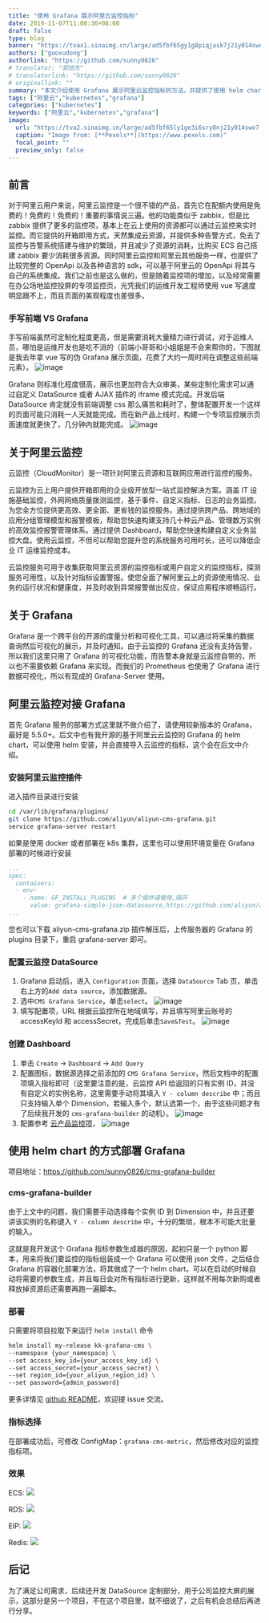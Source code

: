 ```yaml
---
title: "使用 Grafana 展示阿里云监控指标"
date: 2019-11-07T11:08:36+08:00
draft: false
type: blog
banner: "https://tvax1.sinaimg.cn/large/ad5fbf65gy1g8piqjask7j21y014swo7.jpg"
authors: ["guoxudong"]
authorlink: "https://github.com/sunny0826"
# translator: "郭旭东"
# translatorlink: "https://github.com/sunny0826"
# originallink: ""
summary: "本文介绍使用 Grafana 展示阿里云监控指标的方法，并提供了使用 helm chart 一键部署包含阿里云监控 dashboard 的 Grafana-Server。"
tags: ["阿里云","kubernetes","grafana"]
categories: ["kubernetes"]
keywords: ["阿里云","kubernetes","grafana"]
image:
  url: "https://tva2.sinaimg.cn/large/ad5fbf65ly1ge3i6sry8nj21y014swo7.jpg"
  caption: "Image from: [**Pexels**](https://www.pexels.com)"
  focal_point: ""
  preview_only: false
---
```


## 前言

对于阿里云用户来说，阿里云监控是一个很不错的产品，首先它在配额内使用是免费的！免费的！免费的！重要的事情说三遍。他的功能类似于 zabbix，但是比 zabbix 提供了更多的监控项，基本上在云上使用的资源都可以通过云监控来实时监控。而它提供的开箱即用方式，天然集成云资源，并提供多种告警方式，免去了监控与告警系统搭建与维护的繁琐，并且减少了资源的消耗，比购买 ECS 自己搭建 zabbix 要少消耗很多资源。同时阿里云监控和阿里云其他服务一样，也提供了比较完整的 OpenApi 以及各种语言的 sdk，可以基于阿里云的 OpenApi 将其与自己的系统集成。我们之前也是这么做的，但是随着监控项的增加，以及经常需要在办公场地监控投屏的专项监控页，光凭我们的运维开发工程师使用 vue 写速度明显跟不上，而且页面的美观程度也差很多。

### 手写前端 VS Grafana

手写前端虽然可定制化程度更高，但是需要消耗大量精力进行调试，对于运维人员，哪怕是运维开发也是吃不消的（前端小哥哥和小姐姐是不会来帮你的，下图就是我去年拿 vue 写的伪 Grafana 展示页面，花费了大约一周时间在调整这些前端元素）。
![image](https://tva4.sinaimg.cn/large/ad5fbf65gy1g8pfrw1licj22ye1gg4qp.jpg)

Grafana 则标准化程度很高，展示也更加符合大众审美，某些定制化需求可以通过自定义 DataSource 或者 AJAX 插件的 iframe 模式完成。开发后端 DataSource 肯定就没有前端调整 css 那么痛苦和耗时了，整体配置开发一个这样的页面可能只消耗一人天就能完成。而在新产品上线时，构建一个专项监控展示页面速度就更快了，几分钟内就能完成。
![image](https://tva4.sinaimg.cn/large/ad5fbf65gy1g8pfvp0keej22yc1g2khm.jpg)
## 关于阿里云监控

云监控（CloudMonitor）是一项针对阿里云资源和互联网应用进行监控的服务。

云监控为云上用户提供开箱即用的企业级开放型一站式监控解决方案。涵盖 IT 设施基础监控，外网网络质量拨测监控，基于事件、自定义指标、日志的业务监控。为您全方位提供更高效、更全面、更省钱的监控服务。通过提供跨产品、跨地域的应用分组管理模型和报警模板，帮助您快速构建支持几十种云产品、管理数万实例的高效监控报警管理体系。通过提供 Dashboard，帮助您快速构建自定义业务监控大盘。使用云监控，不但可以帮助您提升您的系统服务可用时长，还可以降低企业 IT 运维监控成本。

云监控服务可用于收集获取阿里云资源的监控指标或用户自定义的监控指标，探测服务可用性，以及针对指标设置警报。使您全面了解阿里云上的资源使用情况、业务的运行状况和健康度，并及时收到异常报警做出反应，保证应用程序顺畅运行。

## 关于 Grafana

Grafana 是一个跨平台的开源的度量分析和可视化工具，可以通过将采集的数据查询然后可视化的展示，并及时通知。由于云监控的 Grafana 还没有支持告警，所以我们这里只用了 Grafana 的可视化功能，而告警本身就是云监控自带的，所以也不需要依赖 Grafana 来实现。而我们的 Prometheus 也使用了 Grafana 进行数据可视化，所以有现成的 Grafana-Server 使用。

## 阿里云监控对接 Grafana

首先 Grafana 服务的部署方式这里就不做介绍了，请使用较新版本的 Grafana，最好是 5.5.0+。后文中也有我开源的基于阿里云云监控的 Grafana 的 helm chart，可以使用 helm 安装，并会直接导入云监控的指标，这个会在后文中介绍。

### 安装阿里云监控插件

进入插件目录进行安装

```bash
cd /var/lib/grafana/plugins/
git clone https://github.com/aliyun/aliyun-cms-grafana.git 
service grafana-server restart
```

如果是使用 docker 或者部署在 k8s 集群，这里也可以使用环境变量在 Grafana 部署的时候进行安装

```yaml
...
spec:
  containers:
  - env:
    - name: GF_INSTALL_PLUGINS  # 多个插件请使用,隔开
      value: grafana-simple-json-datasource,https://github.com/aliyun/aliyun-cms-grafana/archive/master.zip;aliyun-cms-grafana
...
```

您也可以下载 aliyun-cms-grafana.zip 插件解压后，上传服务器的 Grafana 的 plugins 目录下，重启 grafana-server 即可。

### 配置云监控 DataSource

1. Grafana 启动后，进入 `Configuration` 页面，选择 `DataSource` Tab 页，单击右上方的`Add data source`，添加数据源。
2. 选中`CMS Grafana Service`，单击`select`。
    ![image](https://tvax2.sinaimg.cn/large/ad5fbf65gy1g8ph0ukr0pj21nm0jk76m.jpg)
3. 填写配置项，URL 根据云监控所在地域填写，并且填写阿里云账号的 accessKeyId 和 accessSecret，完成后单击`Save&Test`。
    ![image](https://tvax3.sinaimg.cn/large/ad5fbf65gy1g8ph4bg2bij218m194n9f.jpg)

### 创建 Dashboard

1. 单击 `Create` -> `Dashboard` -> `Add Query`
2. 配置图标，数据源选择之前添加的 `CMS Grafana Service`，然后文档中的配置项填入指标即可（这里要注意的是，云监控 API 给返回的只有实例 ID，并没有自定义的实例名称，这里需要手动将其填入 `Y - column describe` 中；而且只支持输入单个 Dimension，若输入多个，默认选第一个，由于这些问题才有了后续我开发的 `cms-grafana-builder` 的动机）。
    ![image](https://tva4.sinaimg.cn/large/ad5fbf65gy1g8phck0irbj22ye13in79.jpg)
3. 配置参考 [云产品监控项](https://help.aliyun.com/document_detail/28619.html)，
    ![image](https://tva2.sinaimg.cn/large/ad5fbf65gy1g8phg832uvj21a40vo793.jpg)

## 使用 helm chart 的方式部署 Grafana

项目地址：https://github.com/sunny0826/cms-grafana-builder

### cms-grafana-builder

由于上文中的问题，我们需要手动选择每个实例 ID 到 Dimension 中，并且还要讲该实例的名称键入 `Y - column describe` 中，十分的繁琐，根本不可能大批量的输入。

这就是我开发这个 Grafana 指标参数生成器的原因，起初只是一个 python 脚本，用来将我们要监控的指标组装成一个 Grafana 可以使用 json 文件，之后结合 Grafana 的容器化部署方法，将其做成了一个 helm chart。可以在启动的时候自动将需要的参数生成，并且每日会对所有指标进行更新，这样就不用每次新购或者释放掉资源后还需要再跑一遍脚本。

### 部署

只需要将项目拉取下来运行 `helm install` 命令

```bash
helm install my-release kk-grafana-cms \
--namespace {your_namespace} \
--set access_key_id={your_access_key_id} \
--set access_secret={your_access_secret} \
--set region_id={your_aliyun_region_id} \
--set password={admin_password}
```

更多详情见 [github README](https://github.com/sunny0826/cms-grafana-builder)，欢迎提 issue 交流。

### 指标选择

在部署成功后，可修改 ConfigMap：`grafana-cms-metric`，然后修改对应的监控指标项。

### 效果

ECS:
![](https://tvax1.sinaimg.cn/large/ad5fbf65gy1g8pi9toh3dj21gv0pldyf.jpg)

RDS:
![](https://tva2.sinaimg.cn/large/ad5fbf65gy1g8pi9o91ejj21h80q316p.jpg)

EIP:
![](https://tva4.sinaimg.cn/large/ad5fbf65gy1g8pi9i9if3j21h70q3aif.jpg)

Redis:
![](https://tvax1.sinaimg.cn/large/ad5fbf65gy1g8pi8ss733j21h30pz7b6.jpg)

## 后记

为了满足公司需求，后续还开发 DataSource 定制部分，用于公司监控大屏的展示，这部分是另一个项目，不在这个项目里，就不细说了，之后有机会总结后再进行分享。